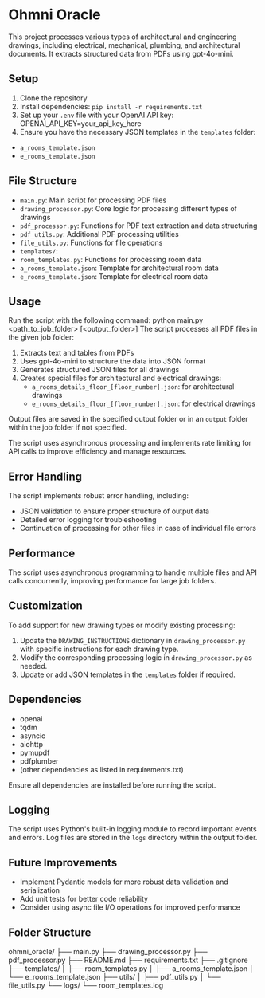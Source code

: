 # Ohmni Oracle

This project processes various types of architectural and engineering drawings, including electrical, mechanical, plumbing, and architectural documents. It extracts structured data from PDFs using gpt-4o-mini.

## Setup

1. Clone the repository
2. Install dependencies: `pip install -r requirements.txt`
3. Set up your `.env` file with your OpenAI API key: OPENAI_API_KEY=your_api_key_here
4. Ensure you have the necessary JSON templates in the `templates` folder:
- `a_rooms_template.json`
- `e_rooms_template.json`

## File Structure

- `main.py`: Main script for processing PDF files
- `drawing_processor.py`: Core logic for processing different types of drawings
- `pdf_processor.py`: Functions for PDF text extraction and data structuring
- `pdf_utils.py`: Additional PDF processing utilities
- `file_utils.py`: Functions for file operations
- `templates/`:
- `room_templates.py`: Functions for processing room data
- `a_rooms_template.json`: Template for architectural room data
- `e_rooms_template.json`: Template for electrical room data

## Usage

Run the script with the following command: python main.py <path_to_job_folder> [<output_folder>]
The script processes all PDF files in the given job folder:
1. Extracts text and tables from PDFs
2. Uses gpt-4o-mini to structure the data into JSON format
3. Generates structured JSON files for all drawings
4. Creates special files for architectural and electrical drawings:
   - `a_rooms_details_floor_[floor_number].json`: for architectural drawings
   - `e_rooms_details_floor_[floor_number].json`: for electrical drawings

Output files are saved in the specified output folder or in an `output` folder within the job folder if not specified.

The script uses asynchronous processing and implements rate limiting for API calls to improve efficiency and manage resources.

## Error Handling

The script implements robust error handling, including:
- JSON validation to ensure proper structure of output data
- Detailed error logging for troubleshooting
- Continuation of processing for other files in case of individual file errors

## Performance

The script uses asynchronous programming to handle multiple files and API calls concurrently, improving performance for large job folders.

## Customization

To add support for new drawing types or modify existing processing:
1. Update the `DRAWING_INSTRUCTIONS` dictionary in `drawing_processor.py` with specific instructions for each drawing type.
2. Modify the corresponding processing logic in `drawing_processor.py` as needed.
3. Update or add JSON templates in the `templates` folder if required.

## Dependencies

- openai
- tqdm
- asyncio
- aiohttp
- pymupdf
- pdfplumber
- (other dependencies as listed in requirements.txt)

Ensure all dependencies are installed before running the script.

## Logging

The script uses Python's built-in logging module to record important events and errors. Log files are stored in the `logs` directory within the output folder.

## Future Improvements

- Implement Pydantic models for more robust data validation and serialization
- Add unit tests for better code reliability
- Consider using async file I/O operations for improved performance

## Folder Structure
ohmni_oracle/
├── main.py
├── drawing_processor.py
├── pdf_processor.py
├── README.md
├── requirements.txt
├── .gitignore
├── templates/
│   ├── room_templates.py
│   ├── a_rooms_template.json
│   └── e_rooms_template.json
├── utils/
│   ├── pdf_utils.py
│   └── file_utils.py
└── logs/
└── room_templates.log